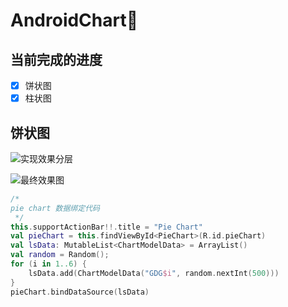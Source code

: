 # AndroidChart🤖

## 当前完成的进度
- [X] 饼状图
- [x] 柱状图

## 饼状图

![实现效果分层](https://emier-md-pics2.oss-cn-beijing.aliyuncs.com/img/截屏2021-02-12下午3.27.19.png)

![最终效果图](https://emier-md-pics2.oss-cn-beijing.aliyuncs.com/img/截屏2021-02-12下午3.28.23.png)

```kotlin
/*
pie chart 数据绑定代码
 */
this.supportActionBar!!.title = "Pie Chart"
val pieChart = this.findViewById<PieChart>(R.id.pieChart)
val lsData: MutableList<ChartModelData> = ArrayList()
val random = Random();
for (i in 1..6) {
    lsData.add(ChartModelData("GDG$i", random.nextInt(500)))
}
pieChart.bindDataSource(lsData)
```

